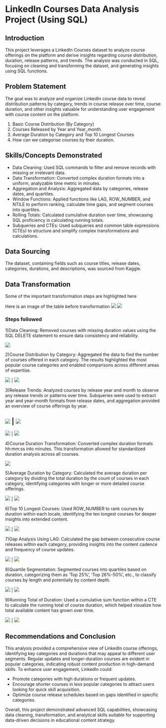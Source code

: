 # LinkedIn Courses Data Analysis Project (Using SQL)

## Introduction

This project leverages a LinkedIn Courses dataset to analyze course offerings on the platform and derive insights regarding course distribution, duration, release patterns, and trends. The analysis was conducted in SQL, focusing on cleaning and transforming the dataset, and generating insights using SQL functions.

## Problem Statement

The goal was to analyze and organize LinkedIn course data to reveal distribution patterns by category, trends in course release over time, course duration, and other insights valuable for understanding user engagement with course content on the platform.

1. Basic Course Distribution (By Category)
2. Courses Released by Year and Year_month.
3. Average Duration by Category and Top 10 Longest Courses
4. How can we categorise courses by their duration.

## Skills/Concepts Demonstrated

- Data Cleaning: Used SQL commands to filter and remove records with missing or irrelevant data.
- Data Transformation: Converted complex duration formats into a uniform, analyzable time metric in minutes.
- Aggregation and Analysis: Aggregated data by categories, release dates, and quartiles.
- Window Functions: Applied functions like LAG, ROW_NUMBER, and NTILE to perform ranking, calculate time gaps, and segment courses into quartiles.
- Rolling Totals: Calculated cumulative duration over time, showcasing SQL proficiency in calculating running totals.
- Subqueries and CTEs: Used subqueries and common table expressions (CTEs) to structure and simplify complex transformations and calculations.

## Data Sourcing

The dataset, containing fields such as course titles, release dates, categories, durations, and descriptions, was sourced from Kaggle. 

## Data Transformation

Some of the important transformation steps are highlighted here

Here is an image of the table before transformation
![](Capture_all1.PNG)
![](Capture_all2.PNG)

### Steps followed 

1)Data Cleaning: Removed courses with missing duration values using the SQL DELETE statement to ensure data consistency and reliability.

![](Capture_step1_delete.PNG)

2)Course Distribution by Category: Aggregated the data to find the number of courses offered in each category. The results highlighted the most popular course categories and enabled comparisons across different areas of expertise.

![](Capture_step_2i.PNG) | ![](Capture_step_2ii.PNG)

3)Release Trends: Analyzed courses by release year and month to observe any release trends or patterns over time. Subqueries were used to extract year and year-month formats from release dates, and aggregation provided an overview of course offerings by year.

![](Capture_course_release_by_year_and_month.PNG) | ![](Capture_course_release_by_year_result.PNG)
----------------------
![](Capture_course_release_by_year_and_month_emphasis_on_month.PNG) | ![](Capture_course_release_by_month_result.PNG)

4)Course Duration Transformation: Converted complex duration formats hh:mm:ss into minutes. This transformation allowed for standardized duration analysis across all courses.

![](Capture_hhmmss_transformation.PNG)

5)Average Duration by Category: Calculated the average duration per category by dividing the total duration by the count of courses in each category, identifying categories with longer or more detailed course offerings.

![](Capture_average_duration_calc.PNG) | ![](Capture_average_duration_result.PNG)

6)Top 10 Longest Courses: Used ROW_NUMBER to rank courses by duration within each locale, identifying the ten longest courses for deeper insights into extended content.

![](Capture_top_ten_courses_sql.PNG) | ![](Capture_top_ten_courses_result.PNG)

7)Gap Analysis Using LAG: Calculated the gap between consecutive course releases within each category, providing insights into the content cadence and frequency of course updates.

![](Capture7sql.PNG) | ![](Capture7result.PNG)

8)Quartile Segmentation: Segmented courses into quartiles based on duration, categorizing them as ‘Top 25%’, ‘Top 26%-50%’, etc., to classify courses by length and potentially by content depth.

![](Capture_8_sql.PNG) | ![](Capture8result.PNG)

9)Running Total of Duration: Used a cumulative sum function within a CTE to calculate the running total of course duration, which helped visualize how total available content has grown over time.

![](Capture_9_sql.PNG) | ![](Capture_9_result.PNG)

## Recommendations and Conclusion
This analysis provided a comprehensive view of LinkedIn course offerings, identifying key categories and durations that may appeal to different user segments. Regular updates and longer-duration courses are evident in popular categories, indicating robust content production in high-demand skills. 
To enhance user engagement, LinkedIn could:

- Promote categories with high durations or frequent updates.
- Encourage shorter courses in less popular categories to attract users looking for quick skill acquisition.
- Optimize course release schedules based on gaps identified in specific categories.

Overall, this project demonstrated advanced SQL capabilities, showcasing data cleaning, transformation, and analytical skills suitable for supporting data-driven decisions in educational content strategy.
